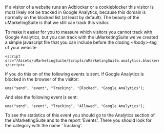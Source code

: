 If a visitor of a website runs an Adblocker or a cookieblocker this visitor is most likely not be tracked in Google Analytics, because this domain is normally on the blocked list (at least by default). The beauty of the uMarketingSuite is that we still can track this visitor.

To make it easier for you to measure which visitors you cannot track with Google Analytics, but you can track with the uMarketingSuite we've created a simple javascript file that you can include before the closing &lt;/body&gt;-tag of your website:

    <script src="/Assets/uMarketingSuite/Scripts/uMarketingSuite.analytics.blockerdetection.js"></script>

If you do this on of the following events is sent. If Google Analytics is blocked in the browser of the visitor:

    ums("send", "event", "Tracking", "Blocked", "Google Analytics");

And else the following event is sent:

    ums("send", "event", "Tracking", "Allowed", "Google Analytics");

To see the statistics of this event you should go to the Analytics section of the uMarketingSuite and to the report 'Events'. There you should look for the category with the name 'Tracking'.

![]()